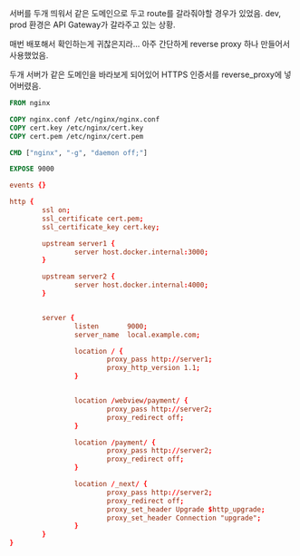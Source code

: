 서버를 두개 띄워서 같은 도메인으로 두고 route를 갈라줘야할 경우가 있었음. dev, prod 환경은 API Gateway가 갈라주고 있는 상황.

매번 배포해서 확인하는게 귀찮은지라... 아주 간단하게 reverse proxy 하나 만들어서 사용했었음.

두개 서버가 같은 도메인을 바라보게 되어있어 HTTPS 인증서를 reverse_proxy에 넣어버렸음.

```Dockerfile
FROM nginx

COPY nginx.conf /etc/nginx/nginx.conf
COPY cert.key /etc/nginx/cert.key
COPY cert.pem /etc/nginx/cert.pem

CMD ["nginx", "-g", "daemon off;"]

EXPOSE 9000
```

```conf
events {}

http {
        ssl on;
        ssl_certificate cert.pem;
        ssl_certificate_key cert.key;

        upstream server1 {
                server host.docker.internal:3000;
        }

        upstream server2 {
                server host.docker.internal:4000;
        }


        server {
                listen       9000;
                server_name  local.example.com;

                location / {
                        proxy_pass http://server1;
                        proxy_http_version 1.1;
                }


                location /webview/payment/ {
                        proxy_pass http://server2;
                        proxy_redirect off;
                }

                location /payment/ {
                        proxy_pass http://server2;
                        proxy_redirect off;
                }

                location /_next/ {
                        proxy_pass http://server2;
                        proxy_redirect off;
                        proxy_set_header Upgrade $http_upgrade;
                        proxy_set_header Connection "upgrade";
                }
        }
}
```
